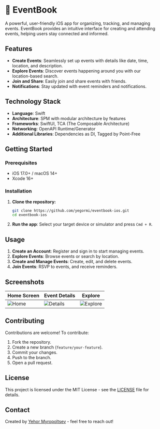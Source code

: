 # 🌟 EventBook

A powerful, user-friendly iOS app for organizing, tracking, and managing events. EventBook provides an intuitive interface for creating and attending events, helping users stay connected and informed.

## Features

- **Create Events**: Seamlessly set up events with details like date, time, location, and description.
- **Explore Events**: Discover events happening around you with our location-based search.
- **Join and Share**: Easily join and share events with friends.
- **Notifications**: Stay updated with event reminders and notifications.

## Technology Stack

- **Language**: Swift
- **Architecture**: SPM with modular architecture by features
- **Frameworks**: SwiftUI, TCA (The Composable Architecture)
- **Networking**: OpenAPI Runtime/Generator
- **Additional Libraries**: Dependencies as DI, Tagged by Point-Free

## Getting Started

### Prerequisites

- iOS 17.0+ / macOS 14+
- Xcode 16+
  
### Installation

1. **Clone the repository:**
   ```bash
   git clone https://github.com/yegormi/eventbook-ios.git
   cd eventbook-ios
   ```

2. **Run the app**:
   Select your target device or simulator and press `Cmd + R`.

## Usage

1. **Create an Account**: Register and sign in to start managing events.
2. **Explore Events**: Browse events or search by location.
3. **Create and Manage Events**: Create, edit, and delete events.
4. **Join Events**: RSVP to events, and receive reminders.

## Screenshots

| Home Screen | Event Details | Explore |
|-------------|---------------|---------|
| ![Home](https://path-to-image.png) | ![Details](https://path-to-image.png) | ![Explore](https://path-to-image.png) |


## Contributing

Contributions are welcome! To contribute:

1. Fork the repository.
2. Create a new branch (`feature/your-feature`).
3. Commit your changes.
4. Push to the branch.
5. Open a pull request.

## License

This project is licensed under the MIT License - see the [LICENSE](LICENSE) file for details.

## Contact

Created by [Yehor Myropoltsev](https://github.com/yegormi) - feel free to reach out!
